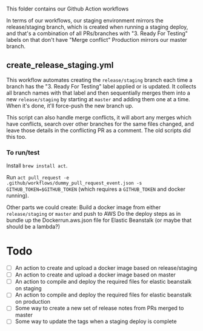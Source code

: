 This folder contains our Github Action workflows

In terms of our workflows, our staging environment mirrors the release/staging branch, which is created when running a staging deploy, and that's a combination of all PRs/branches with "3. Ready For Testing" labels on that don't have "Merge conflict"
Production mirrors our master branch.

## create_release_staging.yml

This workflow automates creating the `release/staging` branch each time a branch has the "3. Ready For Testing" label applied or is updated. It collects all branch names with that label and then sequentially merges them into a new `release/staging` by starting at `master` and adding them one at a time. When it's done, it'll force-push the new branch up.

This script can also handle merge conflicts, it will abort any merges which have conflicts, search over other branches for the same files changed, and leave those details in the conflicting PR as a comment. The old scripts did this too.

### To run/test

Install `brew install act`.

Run `act pull_request -e .github/workflows/dummy_pull_request_event.json -s GITHUB_TOKEN=$GITHUB_TOKEN` (which requires a `GITHUB_TOKEN` and docker running).

Other parts we could create:
Build a docker image from either `release/staging` or `master` and push to AWS
Do the deploy steps as in bundle up the Dockerrun.aws.json file for Elastic Beanstalk (or maybe that should be a lambda?)

# Todo

- [ ] An action to create and upload a docker image based on release/staging
- [ ] An action to create and upload a docker image based on master
- [ ] An action to compile and deploy the required files for elastic beanstalk on staging
- [ ] An action to compile and deploy the required files for elastic beanstalk on production
- [ ] Some way to create a new set of release notes from PRs merged to master
- [ ] Some way to update the tags when a staging deploy is complete
